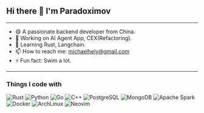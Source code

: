 ## Hi there 👋 I'm Paradoximov

-------

- 😄 A passionate backend developer from China.
- 🔭 Working on AI Agent App, CEX(Refactoring).
- 🌱 Learning Rust, Langchain.
- 📫 How to reach me: michaelhejy@gmail.com
- ⚡ Fun fact: Swim a lot.

-------

<h3>Things I code with</h3>
<p>
  <img alt="Rust" src="https://img.shields.io/badge/-Rust-DEA584?style=flat-square&logo=rust&logoColor=white" />
  <img alt="Python" src="https://img.shields.io/badge/-Python-3776AB?style=flat-square&logo=python&logoColor=white" /> 
  <img alt="Go" src="https://img.shields.io/badge/-Go-00ADD8?style=flat-square&logo=golang&logoColor=white" /> 
  <img alt="C++" src="https://img.shields.io/badge/-C++-00599C?style=flat-square&logo=c%2B%2B&logoColor=white" /> 
  <img alt="PostgreSQL" src="https://img.shields.io/badge/-PostgreSQL-336791?style=flat-square&logo=postgresql&logoColor=white" />
  <img alt="MongoDB" src="https://img.shields.io/badge/-MongoDB-13aa52?style=flat-square&logo=mongodb&logoColor=white" />
  <img alt="Apache Spark" src="https://img.shields.io/badge/-Apache%20Spark-E25A1C?style=flat-square&logo=apachespark&logoColor=white" /> 
  <img alt="Docker" src="https://img.shields.io/badge/-Docker-46a2f1?style=flat-square&logo=docker&logoColor=white" />
  <img alt="ArchLinux" src="https://img.shields.io/badge/-Arch%20Linux-1793D1?style=flat-square&logo=archlinux&logoColor=white" />
  <img alt="Neovim" src="https://img.shields.io/badge/-Neovim-57A143?style=flat-square&logo=neovim&logoColor=white" />
</p>


<!--
**bnbjin/bnbjin** is a ✨ _special_ ✨ repository because its `README.md` (this file) appears on your GitHub profile.

Here are some ideas to get you started:

- 🔭 I’m currently working on ...
- 🌱 I’m currently learning ...
- 👯 I’m looking to collaborate on ...
- 🤔 I’m looking for help with ...
- 💬 Ask me about ...
- 📫 How to reach me: ...
- 😄 Pronouns: ...
- ⚡ Fun fact: ...
-->
